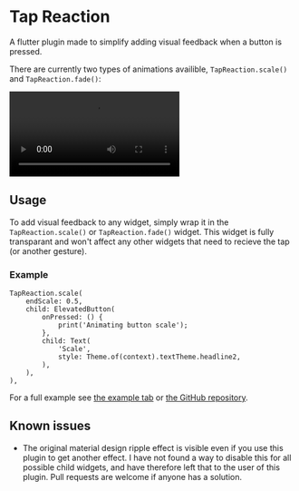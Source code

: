 # Tap Reaction

A flutter plugin made to simplify adding visual feedback when a button is pressed.

There are currently two types of animations availible, `TapReaction.scale()` and `TapReaction.fade()`:

![Two buttons showing a preview of the animations](https://i.imgur.com/DhpH8o9.mp4)

## Usage

To add visual feedback to any widget, simply wrap it in the `TapReaction.scale()` or `TapReaction.fade()` widget. This
widget is fully transparant and won't affect any other widgets that need to recieve the tap (or another gesture).

### Example

```
TapReaction.scale(
    endScale: 0.5,
    child: ElevatedButton(
        onPressed: () {
            print('Animating button scale');
        },
        child: Text(
            'Scale',
            style: Theme.of(context).textTheme.headline2,
        ),
    ),
),
```

For a full example see [the example tab](https://pub.dev/packages/tap_reaction/example) or [the GitHub repository](https://github.com/Gothenburg-Application-Studio/tap_reaction/blob/master/example/lib/main.dart).

## Known issues

* The original material design ripple effect is visible even if you use this plugin to get another effect. I have not found a way to disable this for all possible child widgets, and have therefore left that to the user of this plugin. Pull requests are welcome if anyone has a solution.